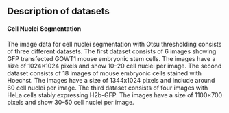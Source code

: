 ## Description of datasets

#### Cell Nuclei Segmentation
The image data for cell nuclei segmentation with Otsu thresholding consists of three different datasets. The first dataset consists of 6 images showing 
GFP transfected GOWT1 mouse embryonic stem cells. The images have a size of 1024×1024 pixels and show 10–20 cell nuclei per image. 
The second dataset consists of 18 images of mouse embryonic cells stained with Hoechst. The images have a size of 1344x1024 pixels and include around 
60 cell nuclei per image. The third dataset consists of four images with HeLa cells stably expressing H2b-GFP. The images have a size of 1100×700 pixels 
and show 30–50 cell nuclei per image. 
